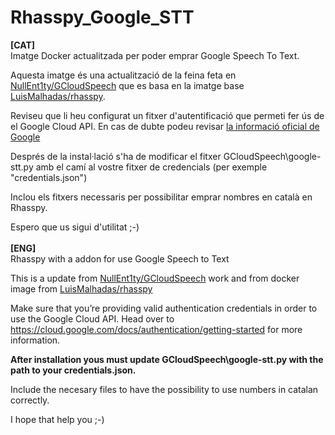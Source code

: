 # Rhasspy_Google_STT
<b>[CAT]<br></b>
Imatge Docker actualitzada per poder emprar Google Speech To Text.

Aquesta imatge és una actualització de la feina feta en [NullEnt1ty/GCloudSpeech](https://github.com/NullEnt1ty/GCloudSpeech) que es basa en la imatge base [LuisMalhadas/rhasspy](https://github.com/LuisMalhadas/rhasspy).

Reviseu que li heu configurat un fitxer d'autentificació que permeti fer ús de el Google Cloud API. En cas de dubte podeu revisar [la informació oficial de Google](https://cloud.google.com/docs/authentication/getting-started)

Després de la instal·lació s'ha de modificar el fitxer GCloudSpeech\google-stt.py amb el camí al vostre fitxer de credencials (per exemple "credentials.json")

Inclou els fitxers necessaris per possibilitar emprar nombres en català en Rhasspy.

Espero que us sigui d'utilitat ;-)
<br><br>
<b>[ENG]<br></b>
Rhasspy with a addon for use Google Speech to Text

This is a update from [NullEnt1ty/GCloudSpeech](https://github.com/NullEnt1ty/GCloudSpeech) work and from docker image from [LuisMalhadas/rhasspy](https://github.com/LuisMalhadas/rhasspy)

Make sure that you’re providing valid authentication credentials in order to use the Google Cloud API. Head over to https://cloud.google.com/docs/authentication/getting-started for more information.

<b>After installation yous must update GCloudSpeech\google-stt.py with the path to your credentials.json.</b>

Include the necesary files to have the possibility to use numbers in catalan correctly.

I hope that help you ;-)
